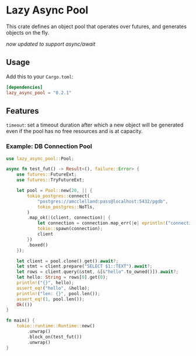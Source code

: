 # Lazy Async Pool

This crate defines an object pool that operates over futures, and generates objects on the fly.

*now updated to support async/await*

## Usage

Add this to your `Cargo.toml`:

```toml
[dependencies]
lazy_async_pool = "0.2.1"
```

## Features

`timeout`: set a timeout duration after which a new object will be generated even if the pool has no free resources and is at capacity.

### Example: DB Connection Pool

```rust
use lazy_async_pool::Pool;

async fn test_fut() -> Result<(), failure::Error> {
    use futures::FutureExt;
    use futures::TryFutureExt;

    let pool = Pool::new(20, || {
        tokio_postgres::connect(
            "postgres://amcclelland:pass@localhost:5432/pgdb",
            tokio_postgres::NoTls,
        )
        .map_ok(|(client, connection)| {
            let connection = connection.map_err(|e| eprintln!("connection error: {}", e));
            tokio::spawn(connection);
            client
        })
        .boxed()
    });

    let client = pool.clone().get().await?;
    let stmt = client.prepare("SELECT $1::TEXT").await?;
    let rows = client.query(&stmt, &[&"hello".to_owned()]).await?;
    let hello: String = rows[0].get(0);
    println!("{}", hello);
    assert_eq!("hello", &hello);
    println!("len: {}", pool.len());
    assert_eq!(1, pool.len());
    Ok(())
}

fn main() {
    tokio::runtime::Runtime::new()
        .unwrap()
        .block_on(test_fut())
        .unwrap()
}
```
